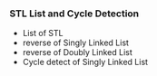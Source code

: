 ### STL List and Cycle Detection

- List of STL
- reverse of Singly Linked List
- reverse of Doubly Linked List
- Cycle detect of Singly Linked List
